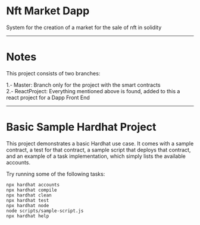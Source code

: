 # Nft Market Dapp

System for the creation of a market for the sale of nft in solidity

**********************************************************
# Notes

This project consists of two branches:

1.- Master: Branch only for the project with the smart contracts <br>
2.- ReactProject: Everything mentioned above is found, added to this a react project for a Dapp Front End

**********************************************************
# Basic Sample Hardhat Project

This project demonstrates a basic Hardhat use case. It comes with a sample contract, a test for that contract, a sample script that deploys that contract, and an example of a task implementation, which simply lists the available accounts.

Try running some of the following tasks:

```shell
npx hardhat accounts
npx hardhat compile
npx hardhat clean
npx hardhat test
npx hardhat node
node scripts/sample-script.js
npx hardhat help
```
